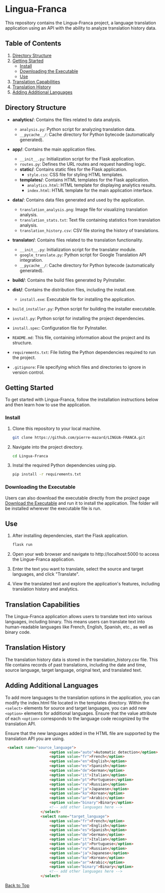 # Lingua-Franca

This repository contains the Lingua-Franca project, a language translation application using an API with the ability to analyze translation history data.

## Table of Contents

1. [Directory Structure](#directory-structure)
2. [Getting Started](#getting-started)
    - [Install](#install)
    - [Downloading the Executable](#downloading-the-executable)
    - [Use](#use)
3. [Translation Capabilities](#translation-capabilities)
4. [Translation History](#translation-history)
5. [Adding Additional Languages](#adding-additional-languages)

## Directory Structure

- **analytics/**: Contains the files related to data analysis.
  - `analysis.py`: Python script for analyzing translation data.
  - `__pycache__/`: Cache directory for Python bytecode (automatically generated).

- **app/**: Contains the main application files.
  - `__init__.py`: Initialization script for the Flask application.
  - `routes.py`: Defines the URL routes and request handling logic.
  - **static/**: Contains static files for the Flask application.
    - `style.css`: CSS file for styling HTML templates.
  - **templates/**: Contains HTML templates for the Flask application.
    - `analytics.html`: HTML template for displaying analytics results.
    - `index.html`: HTML template for the main application interface.

- **data/**: Contains data files generated and used by the application.
  - `translation_analysis.png`: Image file for visualizing translation analysis.
  - `translation_stats.txt`: Text file containing statistics from translation analysis.
  - `translation_history.csv`: CSV file storing the history of translations.

- **translator/**: Contains files related to the translation functionality.
  - `__init__.py`: Initialization script for the translator module.
  - `google_translate.py`: Python script for Google Translation API integration.
  - `__pycache__/`: Cache directory for Python bytecode (automatically generated).

- **build/**: Contains the build files generated by PyInstaller.

- **dist/**: Contains the distribution files, including the install.exe.
  - `install.exe`: Executable file for installing the application.

- `build_installer.py`: Python script for building the installer executable.
- `install.py`: Python script for installing the project dependencies.
- `install.spec`: Configuration file for PyInstaller.

- `README.md`: This file, containing information about the project and its structure.
- `requirements.txt`: File listing the Python dependencies required to run the project.
- `.gitignore`: File specifying which files and directories to ignore in version control.


## Getting Started

To get started with Lingua-Franca, follow the installation instructions below and then learn how to use the application.

### Install

1. Clone this repository to your local machine.
   ```bash
   git clone https://github.com/pierre-mazard/LINGUA-FRANCA.git

2. Navigate into the project directory.
    ```bash
    cd Lingua-Franca

3. Instal the required Python dependencies using pip.
    ```bash
    pip install -r requirements.txt

### Downloading the Executable

Users can also download the executable directly from the project page [Download the Executable](https://github.com/pierre-mazard/LINGUA-FRANCA/raw/master/dist/Lingua_Franca_install.exe) and run it to install the application. The folder will be installed wherever the executable file is run.


    

## Use

1. After installing dependencies, start the Flask application.
    ```bash
    flask run

2. Open your web browser and navigate to http://localhost:5000 to access the Lingue-Franca application.

3. Enter the text you want to translate, select the source and target languages, and click "Translate".

4. View the translated text and explore the application's features, including translation history and analytics.

## Translation Capabilities

The Lingua-Franca application allows users to translate text into various languages, including binary. This means users can translate text into human-readable languages like French, English, Spanish, etc., as well as binary code.


## Translation History

The translation history data is stored in the translation_history.csv file. This file contains records of past translations, including the date and time, source language, target language, original text, and translated text.

## Adding Additional Languages
To add more languages to the translation options in the application, you can modify the index.html file located in the templates directory. Within the `<select>` elements for source and target languages, you can add new `<option>` elements for additional languages. Ensure that the value attribute of each `<option>` corresponds to the language code recognized by the translation API.

Ensure that the new languages added in the HTML file are supported by the translation API you are using.

```html
 <select name="source_language">
                    <option value="auto">Automatic detection</option>
                    <option value="fr">French</option>
                    <option value="en">English</option>
                    <option value="es">Spanish</option>
                    <option value="de">German</option>
                    <option value="it">Italian</option>
                    <option value="pt">Portuguese</option>
                    <option value="ru">Russian</option>
                    <option value="ja">Japanese</option>
                    <option value="ko">Korean</option>
                    <option value="ar">Arabic</option>
                    <option value="binary">Binary</option> 
                    <!-- add other languages ​​here -->
                </select>
                <select name="target_language">
                    <option value="fr">French</option>
                    <option value="en">English</option>
                    <option value="es">Spanish</option>
                    <option value="de">German</option>
                    <option value="it">Italian</option>
                    <option value="pt">Portuguese</option>
                    <option value="ru">Russian</option>
                    <option value="ja">Japanese</option>
                    <option value="ko">Korean</option>
                    <option value="ar">Arabic</option>
                    <option value="binary">Binary</option> 
                    <!-- add other languages ​​here -->
                </select>                
```

[Back to Top](#lingua-franca)
